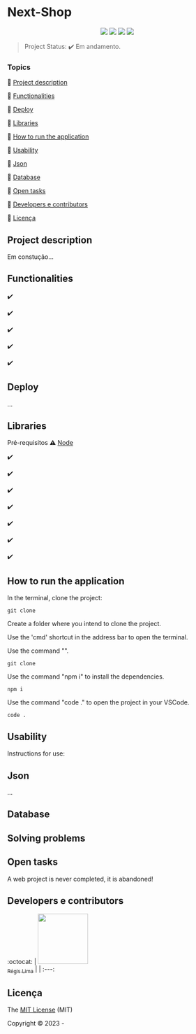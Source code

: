 <h1>Next-Shop</h1> 

<p align="center">
<img src="https://img.shields.io/static/v1?label=next&message=framework&color=ff69b4&style=for-the-badge&logo=NEXT"/>
<img src="https://img.shields.io/static/v1?label=Vercel&message=deploy&color=ff69b4&style=for-the-badge&logo=vercel"/>
<img src="https://img.shields.io/static/v1?label=Typescriptl&message=language&color=blue&style=for-the-badge&logo=typescript"/>
<img src="http://img.shields.io/static/v1?label=STATUS&message=EM-ANDAMENTO&color=RED&style=for-the-badge"/>
</p>

> Project Status: :heavy_check_mark: Em andamento.

### Topics 

:small_blue_diamond: [Project description](#project-description)

:small_blue_diamond: [Functionalities](#functionalities)

:small_blue_diamond: [Deploy](#deploy)

:small_blue_diamond: [Libraries](#libraries)

:small_blue_diamond: [How to run the application](#how-to-run-the-application)

:small_blue_diamond: [Usability](#usability)

:small_blue_diamond: [Json](#json)

:small_blue_diamond: [Database](#database)

:small_blue_diamond: [Open tasks](#open-tasks)

:small_blue_diamond: [Developers e contributors](#developers-e-contributors)

:small_blue_diamond: [Licença](#licença)


## Project description

<p align="justify">

Em constução...

</p>

## Functionalities

:heavy_check_mark:

:heavy_check_mark:

:heavy_check_mark:

:heavy_check_mark:

:heavy_check_mark:

## Deploy

> 

... 



## Libraries

Pré-requisitos
:warning: [Node](https://nodejs.org/en/download/)

:heavy_check_mark: 

:heavy_check_mark: 

:heavy_check_mark: 

:heavy_check_mark: 

:heavy_check_mark: 

:heavy_check_mark: 

:heavy_check_mark: 


## How to run the application

In the terminal, clone the project:

```
git clone 
```

Create a folder where you intend to clone the project.

Use the 'cmd' shortcut in the address bar to open the terminal.

Use the command "".

```
git clone 
```

Use the command "npm i" to install the dependencies.

```
npm i
```

Use the command "code ." to open the project in your VSCode.

```
code .
```


## Usability

Instructions for use:




## Json



... 

## Database




## Solving problems




## Open tasks

A web project is never completed, it is abandoned!


## Developers e contributors

 :octocat:
| [<img src="https://avatars.githubusercontent.com/u/108771153?v=4" width=115><br><sub>Régis Lima</sub>](https://github.com/eusouregislima) | 
| :---: 

## Licença 

The [MIT License]() (MIT)

Copyright :copyright: 2023 - 
